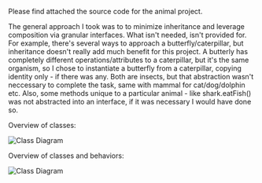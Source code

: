 Please find attached the source code for the animal project.

The general approach I took was to to minimize inheritance and leverage composition via granular interfaces. What isn't needed, isn't provided for. For example, there's several ways to approach a butterfly/caterpillar, but inheritance doesn't really add much benefit for this project. A butterly has completely different operations/attributes to a caterpillar, but it's the same organism, so I chose to instantiate a butterfly from a caterpillar, copying identity only - if there was any. Both are insects, but that abstraction wasn't neccessary to complete the task, same with mammal for cat/dog/dolphin etc. Also, some methods unique to a particular animal - like shark.eatFish() was not abstracted into an interface, if it was necessary I would have done so.

Overview of classes:

![Class Diagram](https://github.com/daharper/animals/blob/master/class_diagram1.png)

Overview of classes and behaviors:

![Class Diagram](https://github.com/daharper/animals/blob/master/class_diagram2.png)
